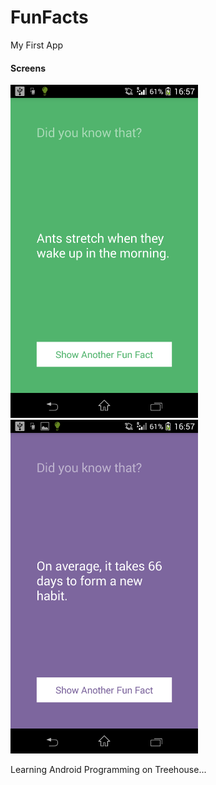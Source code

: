 # FunFacts
<p>My First App</p>
<h4>Screens</h4>
<style type="text/css">
img{
  width:300px;
  }
</style>
<img src="/images/screen1.png" alt="Screen 1" />

<img src="/images/screen2.png" alt="Screen 2" style="width:300px;"/>
<br/>
<p>Learning Android Programming on Treehouse...</p>

